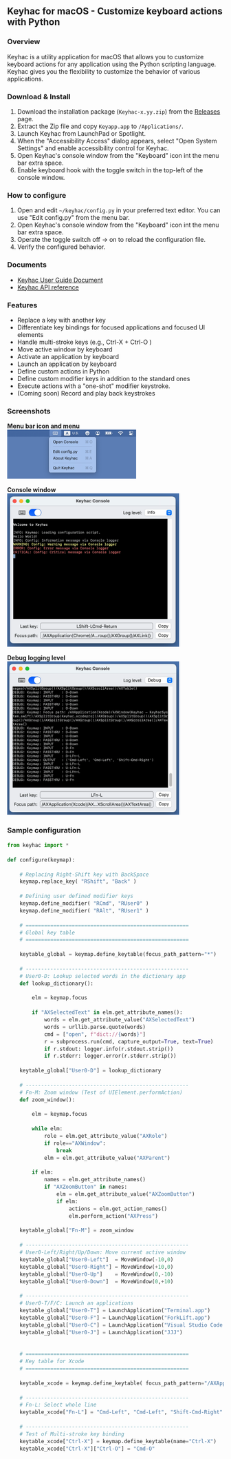 ## Keyhac for macOS - Customize keyboard actions with Python

### Overview

Keyhac is a utility application for macOS that allows you to customize keyboard actions for any application using the Python scripting language.
Keyhac gives you the flexibility to customize the behavior of various applications.


### Download & Install

1. Download the installation package (`Keyhac-x.yy.zip`) from the [Releases](https://github.com/crftwr/keyhac-mac/releases) page.
1. Extract the Zip file and copy `Keyapp.app` to `/Applications/`.
1. Launch Keyhac from LaunchPad or Spotlight.
1. When the "Accessibility Access" dialog appears, select "Open System Settings" and enable accessibility control for Keyhac.
1. Open Keyhac's console window from the "Keyboard" icon int the menu bar extra space.
1. Enable keyboard hook with the toggle switch in the top-left of the console window.


### How to configure

1. Open and edit `~/keyhac/config.py` in your preferred text editor. You can use "Edit config.py" from the menu bar.
1. Open Keyhac's console window from the "Keyboard" icon int the menu bar extra space.
1. Operate the toggle switch off → on to reload the configuration file.
1. Verify the configured behavior.


### Documents

- [Keyhac User Guide Document](docs/index.md)
- [Keyhac API reference](docs/api_reference.md)

### Features

- Replace a key with another key
- Differentiate key bindings for focused applications and focused UI elements
- Handle multi-stroke keys (e.g., Ctrl-X + Ctrl-O )
- Move active window by keyboard
- Activate an application by keyboard
- Launch an application by keyboard
- Define custom actions in Python
- Define custom modifier keys in addition to the standard ones
- Execute actions with a "one-shot" modifier keystroke.
- (Coming soon) Record and play back keystrokes


### Screenshots

**Menu bar icon and menu**
<br/><img src="docs/images/menubar-extra.png" alt="menubar-extra" style="width:300px;"/>

**Console window**
<br/><img src="docs/images/console-window.png" alt="console-window" style="width:400px;"/>

**Debug logging level**
<br/><img src="docs/images/debug-logging.png" alt="debug-logging" style="width:400px;"/>


### Sample configuration

``` python
from keyhac import *

def configure(keymap):

    # Replacing Right-Shift key with BackSpace
    keymap.replace_key( "RShift", "Back" )

    # Defining user defined modifier keys
    keymap.define_modifier( "RCmd", "RUser0" )
    keymap.define_modifier( "RAlt", "RUser1" )

    # =====================================================
    # Global key table
    # =====================================================

    keytable_global = keymap.define_keytable(focus_path_pattern="*")

    # -----------------------------------------------------
    # User0-D: Lookup selected words in the dictionary app
    def lookup_dictionary():

        elm = keymap.focus

        if "AXSelectedText" in elm.get_attribute_names():
            words = elm.get_attribute_value("AXSelectedText")
            words = urllib.parse.quote(words)
            cmd = ["open", f"dict://{words}"]
            r = subprocess.run(cmd, capture_output=True, text=True)
            if r.stdout: logger.info(r.stdout.strip())
            if r.stderr: logger.error(r.stderr.strip())

    keytable_global["User0-D"] = lookup_dictionary

    # -----------------------------------------------------
    # Fn-M: Zoom window (Test of UIElement.performAction)
    def zoom_window():

        elm = keymap.focus

        while elm:
            role = elm.get_attribute_value("AXRole")
            if role=="AXWindow":
                break
            elm = elm.get_attribute_value("AXParent")

        if elm:
            names = elm.get_attribute_names()
            if "AXZoomButton" in names:
                elm = elm.get_attribute_value("AXZoomButton")
                if elm:
                    actions = elm.get_action_names()
                    elm.perform_action("AXPress")

    keytable_global["Fn-M"] = zoom_window

    # -----------------------------------------------------
    # User0-Left/Right/Up/Down: Move current active window
    keytable_global["User0-Left"]  = MoveWindow(-10,0)
    keytable_global["User0-Right"] = MoveWindow(+10,0)
    keytable_global["User0-Up"]    = MoveWindow(0,-10)
    keytable_global["User0-Down"]  = MoveWindow(0,+10)

    # -----------------------------------------------------
    # User0-T/F/C: Launch an applications
    keytable_global["User0-T"] = LaunchApplication("Terminal.app")
    keytable_global["User0-F"] = LaunchApplication("ForkLift.app")
    keytable_global["User0-C"] = LaunchApplication("Visual Studio Code.app")
    keytable_global["User0-J"] = LaunchApplication("JJJ")


    # =====================================================
    # Key table for Xcode
    # =====================================================

    keytable_xcode = keymap.define_keytable( focus_path_pattern="/AXApplication(Xcode)/*/AXTextArea()" )

    # -----------------------------------------------------
    # Fn-L: Select whole line
    keytable_xcode["Fn-L"] = "Cmd-Left", "Cmd-Left", "Shift-Cmd-Right"

    # -----------------------------------------------------
    # Test of Multi-stroke key binding
    keytable_xcode["Ctrl-X"] = keymap.define_keytable(name="Ctrl-X")
    keytable_xcode["Ctrl-X"]["Ctrl-O"] = "Cmd-O"
